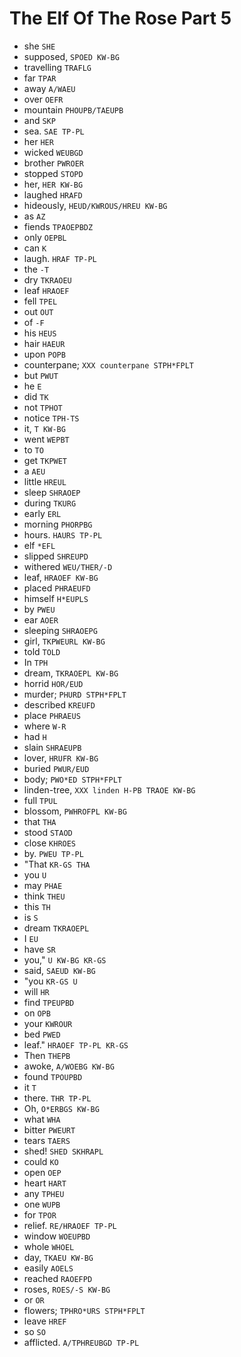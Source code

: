 # The Elf Of The Rose Part 5

* she `SHE`
* supposed, `SPOED KW-BG`
* travelling `TRAFLG`
* far `TPAR`
* away `A/WAEU`
* over `OEFR`
* mountain `PHOUPB/TAEUPB`
* and `SKP`
* sea. `SAE TP-PL`
* her `HER`
* wicked `WEUBGD`
* brother `PWROER`
* stopped `STOPD`
* her, `HER KW-BG`
* laughed `HRAFD`
* hideously, `HEUD/KWROUS/HREU KW-BG`
* as `AZ`
* fiends `TPAOEPBDZ`
* only `OEPBL`
* can `K`
* laugh. `HRAF TP-PL`
* the `-T`
* dry `TKRAOEU`
* leaf `HRAOEF`
* fell `TPEL`
* out `OUT`
* of `-F`
* his `HEUS`
* hair `HAEUR`
* upon `POPB`
* counterpane; `XXX counterpane STPH*FPLT`
* but `PWUT`
* he `E`
* did `TK`
* not `TPHOT`
* notice `TPH-TS`
* it, `T KW-BG`
* went `WEPBT`
* to `TO`
* get `TKPWET`
* a `AEU`
* little `HREUL`
* sleep `SHRAOEP`
* during `TKURG`
* early `ERL`
* morning `PHORPBG`
* hours. `HAURS TP-PL`
* elf `*EFL`
* slipped `SHREUPD`
* withered `WEU/THER/-D`
* leaf, `HRAOEF KW-BG`
* placed `PHRAEUFD`
* himself `H*EUPLS`
* by `PWEU`
* ear `AOER`
* sleeping `SHRAOEPG`
* girl, `TKPWEURL KW-BG`
* told `TOLD`
* In `TPH`
* dream, `TKRAOEPL KW-BG`
* horrid `HOR/EUD`
* murder; `PHURD STPH*FPLT`
* described `KREUFD`
* place `PHRAEUS`
* where `W-R`
* had `H`
* slain `SHRAEUPB`
* lover, `HRUFR KW-BG`
* buried `PWUR/EUD`
* body; `PWO*ED STPH*FPLT`
* linden-tree, `XXX linden H-PB TRAOE KW-BG`
* full `TPUL`
* blossom, `PWHROFPL KW-BG`
* that `THA`
* stood `STAOD`
* close `KHROES`
* by. `PWEU TP-PL`
* "That `KR-GS THA`
* you `U`
* may `PHAE`
* think `THEU`
* this `TH`
* is `S`
* dream `TKRAOEPL`
* I `EU`
* have `SR`
* you," `U KW-BG KR-GS`
* said, `SAEUD KW-BG`
* "you `KR-GS U`
* will `HR`
* find `TPEUPBD`
* on `OPB`
* your `KWROUR`
* bed `PWED`
* leaf." `HRAOEF TP-PL KR-GS`
* Then `THEPB`
* awoke, `A/WOEBG KW-BG`
* found `TPOUPBD`
* it `T`
* there. `THR TP-PL`
* Oh, `O*ERBGS KW-BG`
* what `WHA`
* bitter `PWEURT`
* tears `TAERS`
* shed! `SHED SKHRAPL`
* could `KO`
* open `OEP`
* heart `HART`
* any `TPHEU`
* one `WUPB`
* for `TPOR`
* relief. `RE/HRAOEF TP-PL`
* window `WOEUPBD`
* whole `WHOEL`
* day, `TKAEU KW-BG`
* easily `AOELS`
* reached `RAOEFPD`
* roses, `ROES/-S KW-BG`
* or `OR`
* flowers; `TPHRO*URS STPH*FPLT`
* leave `HREF`
* so `SO`
* afflicted. `A/TPHREUBGD TP-PL`

